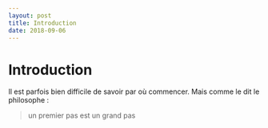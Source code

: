 ```yaml
---
layout: post
title: Introduction
date: 2018-09-06
---
```

# Introduction

Il est parfois bien difficile de savoir par où commencer. Mais comme le dit le philosophe :

> un premier pas est un grand pas
